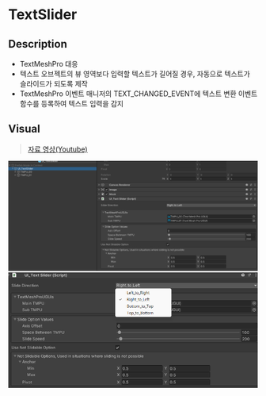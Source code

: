 # TextSlider

## Description
- TextMeshPro 대응
- 텍스트 오브젝트의 뷰 영역보다 입력할 텍스트가 길어질 경우, 자동으로 텍스트가 슬라이드가 되도록 제작
- TextMeshPro 이벤트 매니저의 TEXT_CHANGED_EVENT에 텍스트 변환 이벤트 함수를 등록하여 텍스트 입력을 감지

## Visual
>[자료 영상(Youtube)](https://youtu.be/sT9e3z5biAk)


![자료 이미지 01](Image/00.png)
![자료 이미지 02](Image/01.png)